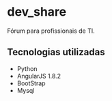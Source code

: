 <!DOCTYPE html>
<html>
  <h1>dev_share</h1>
  <p>Fórum para profissionais de TI.</p>
  
  <h2>Tecnologias utilizadas</h2>
  <ul>
    <li>Python</li>
    <li>AngularJS 1.8.2</li>
    <li>BootStrap</li>
    <li>Mysql</li>
  </ul>
</html>
